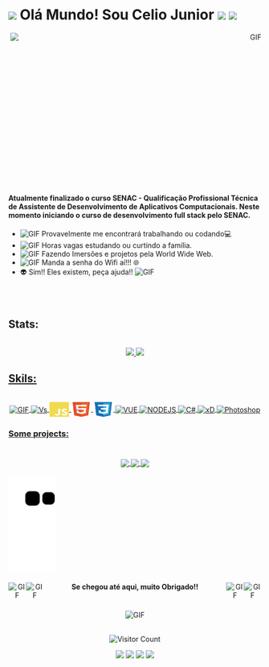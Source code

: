 # <img src="https://github.com/TheDudeThatCode/TheDudeThatCode/blob/master/Assets/Hi.gif" width="29px"> Olá Mundo! Sou Celio Junior&nbsp;<img src="https://github.com/TheDudeThatCode/TheDudeThatCode/blob/master/Assets/Earth.gif" width="24px"> <img src="https://github.com/TheDudeThatCode/TheDudeThatCode/blob/master/Assets/Mario_Hello_Big.gif" width="30px">

<div align="right"> 
  <img align="right" alt="GIF" src="https://user-images.githubusercontent.com/84292058/158839920-c2d705c7-5273-496a-b8fd-e2469c4ef704.gif" width="500" height="320" />
</div>

#### Atualmente finalizado o curso SENAC - Qualificação Profissional Técnica de Assistente de Desenvolvimento de Aplicativos Computacionais. Neste momento iniciando o curso de desenvolvimento full stack pelo SENAC.

- <img alt="GIF" src="https://github.com/TheDudeThatCode/TheDudeThatCode/blob/master/Assets/gandalf_parrot.gif" width="20vw" /> Provavelmente me encontrará trabalhando ou codando💻
- <img alt="GIF" src="https://github.com/TheDudeThatCode/TheDudeThatCode/blob/master/Assets/powerup.gif" width="20vw" /> Horas vagas estudando ou curtindo a família.
- <img alt="GIF" src="https://github.com/TheDudeThatCode/TheDudeThatCode/blob/master/Assets/headbang.gif" width="20vw" /> Fazendo Imersões e projetos pela World Wide Web.
- <img alt="GIF" src="https://github.com/TheDudeThatCode/TheDudeThatCode/blob/master/Assets/hmm.gif" width="20vw" /> Manda a senha do Wifi aí!!! 🌐
- 👽 Sim!! Eles existem, peça ajuda!! <img alt="GIF" src="https://user-images.githubusercontent.com/84292058/158841422-5f42f213-1e41-404f-9e15-ad8b0a4deeda.gif" width="30vw" />


<br>
<br>

## Stats:
<br>


<div align="center">
  <a href="https://github.com/AIemao">
  <img display:"flex" height="140em" src="https://github-readme-stats.vercel.app/api?username=AIemao&show_icons=true&theme=dark&include_all_commits=true&count_private=true"/>
  <img display:"flex" height="140em" src="https://github-readme-stats.vercel.app/api/top-langs/?username=AIemao&layout=compact&langs_count=6&theme=tokyonight"/>
</div>
  
## Skils:
<div style="display: inline_block" align="center"><br> 
  <img align="center" alt="GIF" src="https://user-images.githubusercontent.com/84292058/158842101-75c01d84-a866-4fc8-ac7b-8f9adf582444.gif" width="100px" />
  <img align="center" alt="Vs" height="30" width="40" src="https://cdn.jsdelivr.net/gh/devicons/devicon/icons/visualstudio/visualstudio-plain.svg">
  <img align="center" alt="Js" height="30" width="40" src="https://raw.githubusercontent.com/devicons/devicon/master/icons/javascript/javascript-plain.svg">
  <img align="center" alt="HTML" height="30" width="40" src="https://raw.githubusercontent.com/devicons/devicon/master/icons/html5/html5-original.svg">
  <img align="center" alt="CSS" height="30" width="40" src="https://raw.githubusercontent.com/devicons/devicon/master/icons/css3/css3-original.svg">
  <img align="center" alt="VUE" height="30" width="40" src="https://cdn.jsdelivr.net/gh/devicons/devicon/icons/vuejs/vuejs-original.svg">
<!--   <img align="center" alt="Js" height="30" width="40" src="https://cdn.jsdelivr.net/gh/devicons/devicon/icons/sequelize/sequelize-original.svg">
  <img align="center" alt="Js" height="30" width="40" src="https://cdn.jsdelivr.net/gh/devicons/devicon/icons/express/express-original.svg"> -->
  <img align="center" alt="NODEJS" height="30" width="40" src="https://cdn.jsdelivr.net/gh/devicons/devicon/icons/nodejs/nodejs-original.svg">
  <!--<img align="center" alt="REACT" height="30" width="40" src="https://cdn.jsdelivr.net/gh/devicons/devicon/icons/react/react-original.svg">-->
  <img align="center" alt="C#" height="30" width="40" src="https://cdn.jsdelivr.net/gh/devicons/devicon/icons/c/c-original.svg">
  <img align="center" alt="xD" height="30" width="40" src="https://cdn.jsdelivr.net/gh/devicons/devicon/icons/xd/xd-plain.svg">
  <img align="center" alt="Photoshop" height="30" width="40" src="https://cdn.jsdelivr.net/gh/devicons/devicon/icons/photoshop/photoshop-plain.svg"> 
</div>
 
 ### Some projects: 
 #  
<div align="center">
 <a href="https://github.com/AIemao/SUPERGIG">
  <img align="center" height="105em" src="https://github-readme-stats.vercel.app/api/pin/?username=AIemao&repo=SUPERGIG&theme=radical" />
 </a>
 <a href="https://github.com/AIemao/pokedex">
  <img align="center" height="105em" height="250" src="https://github-readme-stats.vercel.app/api/pin/?username=AIemao&repo=pokedex&theme=radical" />
 </a>
 <a href="https://github.com/AIemao/velha">
  <img align="center" height="105em" height="250" src="https://github-readme-stats.vercel.app/api/pin/?username=AIemao&repo=velha&theme=radical" />
 </a>
</div> 
  
![Snake animation](https://github.com/AIemao/AIemao/blob/output/github-contribution-grid-snake.svg)
  
<div align="center">  
 <img align="left" alt="GIF" src="https://user-images.githubusercontent.com/84292058/158843930-78cd57a2-932c-48ab-9962-5fea046c4fff.gif" width="35px">
 <img align="left" alt="GIF" src="https://user-images.githubusercontent.com/84292058/158843930-78cd57a2-932c-48ab-9962-5fea046c4fff.gif" width="35px">
 <img align="right" alt="GIF" src="https://user-images.githubusercontent.com/84292058/158843930-78cd57a2-932c-48ab-9962-5fea046c4fff.gif" width="35px">
 <img align="right" alt="GIF" src="https://user-images.githubusercontent.com/84292058/158843930-78cd57a2-932c-48ab-9962-5fea046c4fff.gif" width="35px">
 <h4>Se chegou até aqui, muito Obrigado!!</h4>
 </div>
  
 #
  
<div align="center">
 <img alt="GIF" src="https://user-images.githubusercontent.com/84292058/158844820-ff9213ea-434a-4734-807a-ce76f0a9bd35.gif" width="650px">
</div>

<br>
  
<div align="center">
   
  ![Visitor Count](https://profile-counter.glitch.me/{AIemao}/count.svg)
   
 </div>
  
  

  

 
<div align="center">   
  <a href="https://www.instagram.com/juniorcelios/" target="_blank"><img src="https://img.shields.io/badge/-Instagram-%23E4405F?style=for-the-badge&logo=instagram&logoColor=white" target="_blank"></a>
 </a> 
  <a href = "mailto:celioju@hotmail.com.com"><img src="https://img.shields.io/badge/-Gmail-%23333?style=for-the-badge&logo=gmail&logoColor=white" target="_blank"></a>
  <a href="https://www.linkedin.com/in/celio-junior-152529193/" target="_blank"><img src="https://img.shields.io/badge/-LinkedIn-%230077B5?style=for-the-badge&logo=linkedin&logoColor=white" target="_blank"></a> 
  <a href="https://www.facebook.com/celio.juniortinti" target="_blank"><img src="https://img.shields.io/badge/Facebook-1877F2?style=for-the-badge&logo=facebook&logoColor=white" target="_blank"></a> 
  
  </div>



